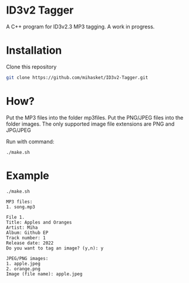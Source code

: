 # ID3v2 Tagger
A C++ program for ID3v2.3 MP3 tagging.
A work in progress.

# Installation
Clone this repository
```bash
git clone https://github.com/mihasket/ID3v2-Tagger.git
```

# How?
Put the MP3 files into the folder mp3files.
Put the PNG/JPEG files into the folder images. 
The only supported image file extensions are PNG and JPG/JPEG

Run with command:
```
./make.sh
```

# Example
```
./make.sh

MP3 files:
1. song.mp3

File 1.
Title: Apples and Oranges
Artist: Miha
Album: Github EP
Track number: 1
Release date: 2022
Do you want to tag an image? (y,n): y

JPEG/PNG images:
1. apple.jpeg
2. orange.png
Image (file name): apple.jpeg
```
